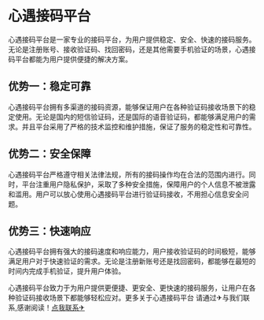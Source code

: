 # 心遇接码平台

心遇接码平台是一家专业的接码平台，为用户提供稳定、安全、快速的接码服务。无论是注册账号、接收验证码、找回密码，还是其他需要手机验证的场景，心遇接码平台都能为用户提供便捷的解决方案。

## 优势一：稳定可靠

心遇接码平台拥有多渠道的接码资源，能够保证用户在各种验证码接收场景下的稳定使用。无论是国内的短信验证码，还是国际的语音验证码，都能够满足用户的需求。并且平台采用了严格的技术监控和维护措施，保证了服务的稳定性和可靠性。

## 优势二：安全保障

心遇接码平台严格遵守相关法律法规，所有的接码操作均在合法的范围内进行。同时，平台注重用户隐私保护，采取了多种安全措施，保障用户的个人信息不被泄露和滥用。用户可以放心使用心遇接码平台进行验证码接收，不用担心信息安全问题。

## 优势三：快速响应

心遇接码平台拥有强大的接码速度和响应能力，用户接收验证码的时间极短，能够满足用户对于快速验证的需求。无论是注册新账号还是找回密码，都能够在最短的时间内完成手机验证，提升用户体验。

心遇接码平台致力于为用户提供更便捷、更安全、更快速的接码服务，让用户在各种验证码接收场景下都能够轻松应对。更多关于心遇接码平台 请通过✈与我们联系,感谢阅读！[点我联系✈](https://dev.k02.cc)